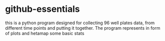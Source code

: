 ﻿# github-essentials

this is a python program designed for collecting 96 well plates data, from different time points and putting it together. The program represents in form of plots and hetamap some basic stats 

